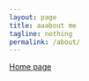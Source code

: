```yaml
---
layout: page
title: aaabout me
tagline: nothing
permalink: /about/
---
```




[Home page](https://sunmichael.github.io/)
